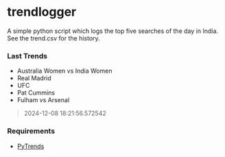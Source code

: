 # trendlogger
A simple python script which logs the top five searches of the day in India.<br>See the trend.csv for the history.<br>

<!-- Last Trends -->
### Last Trends
* Australia Women vs India Women
* Real Madrid
* UFC
* Pat Cummins
* Fulham vs Arsenal
> 2024-12-08 18:21:56.572542

<!-- Requirements -->
### Requirements
* [PyTrends](https://github.com/dreyco676/pytrends)
